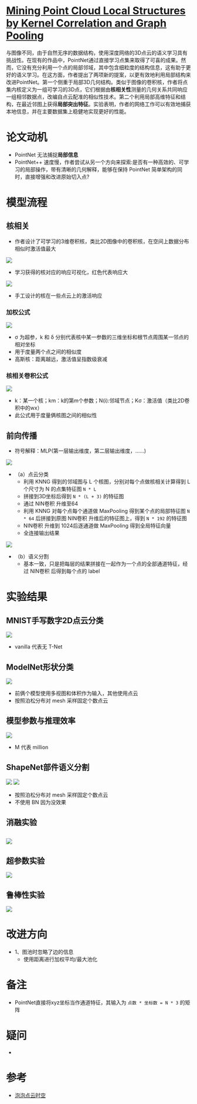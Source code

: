 # [Mining Point Cloud Local Structures by Kernel Correlation and Graph Pooling](https://arxiv.org/pdf/1712.06760)
与图像不同，由于自然无序的数据结构，使用深度网络的3D点云的语义学习具有挑战性。在现有的作品中，PointNet通过直接学习点集来取得了可喜的成果。然而，它没有充分利用一个点的局部邻域，其中包含细粒度的结构信息，这有助于更好的语义学习。在这方面，作者提出了两项新的提案，以更有效地利用局部结构来改进PointNet。第一个侧重于局部3D几何结构。类似于图像的卷积核，作者将点集内核定义为一组可学习的3D点，它们根据由**核相关性**测量的几何关系共同响应一组相邻数据点，改编自点云配准的相似性技术。第二个利用局部高维特征和结构，在最近邻图上获得**局部突出特征**。实验表明，作者的网络工作可以有效地捕获本地信息，并在主要数据集上稳健地实现更好的性能。

# 论文动机
- PointNet 无法捕捉**局部信息**
- PointNet++ 速度慢，作者尝试从另一个方向来探索:是否有一种高效的、可学习的局部操作，带有清晰的几何解释，能够在保持 PointNet 简单架构的同时，直接增强和改进原始切入点?

# 模型流程
## 核相关
- 作者设计了可学习的3维卷积核，类比2D图像中的卷积核，在空间上数据分布相似时激活值最大

![](核相关.png)
- 学习获得的核对应的响应可视化，红色代表响应大

![](手工核相关.png)
- 手工设计的核在一些点云上的激活响应
### 加权公式
![](核相关公式2.png)
- σ 为超参，k 和 δ 分别代表核中某一参数的三维坐标和根节点周围某一邻点的相对坐标
- 用于度量两个点之间的相似度
- 高斯核：距离越远，激活值呈指数级衰减
### 核相关卷积公式
![](核相关公式1.png)
- k：某一个核；km：k的第m个参数；N(i):邻域节点；Kσ：激活值（类比2D卷积中的wx）
- 此公式用于度量俩核图之间的相似性
## 前向传播
- 符号解释：MLP(第一层输出维度，第二层输出维度，……)

![](模型a.png) 
- （a）点云分类
  - 利用 KNNG 得到的邻域图与 L 个核图，分别对每个点做核相关计算得到 L 个尺寸为 N 的点集特征图 `N * L`
  - 拼接到3D坐标后得到 `N * (L + 3)` 的特征图
  - 通过 NIN卷积 升维至64
  - 利用 KNNG 对每个点每个通道做 MaxPooling 得到某个点的局部特征图 `N * 64` 后拼接到原图 NIN卷积 升维后的特征图上，得到 `N * 192` 的特征图
  - NIN卷积 升维到 1024后逐通道做 MaxPooling 得到全局特征向量
  - 全连接输出结果
  
![](模型b.png) 
- （b）语义分割
  - 基本一致，只是把每层的结果拼接在一起作为一个点的全部通道特征，经过 NIN卷积 后得到每个点的 label
# 实验结果
## MNIST手写数字2D点云分类
![](实验1.png)
- vanilla 代表无 T-Net
## ModelNet形状分类
![](实验2.png)
- 前俩个模型使用多视图和体积作为输入，其他使用点云
- 按照泊松分布对 mesh 采样固定个数点云
## 模型参数与推理效率
![](实验3.png)
- M 代表 million
## ShapeNet部件语义分割
![](部件分割可视化.png)
![](实验4.png)
- 按照泊松分布对 mesh 采样固定个数点云
- 不使用 BN 因为没效果
## 消融实验
![](消融实验.png)
- 
## 超参数实验
![](超参数实验.png)
## 鲁棒性实验
![](鲁棒性实验.png)

# 改进方向
- 1、图池时忽略了边的信息
  - 使用距离进行加权平均/最大池化
# 备注
- PointNet直接将xyz坐标当作通道特征，其输入为 `点数 * 坐标数 = N * 3` 的矩阵
# 疑问
- 
# 参考
- [泡泡点云时空](https://www.sohu.com/a/251288633_715754)
